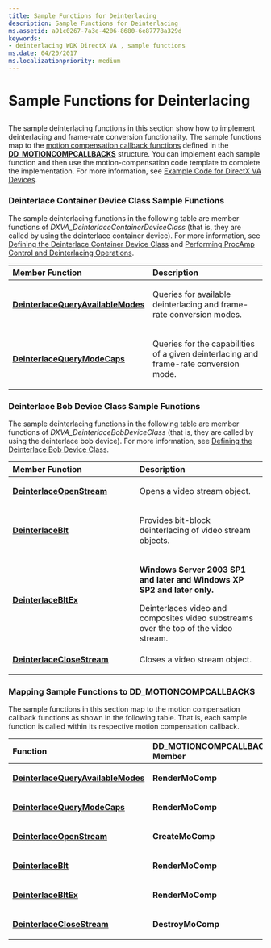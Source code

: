 ```yaml
---
title: Sample Functions for Deinterlacing
description: Sample Functions for Deinterlacing
ms.assetid: a91c0267-7a3e-4206-8680-6e87778a329d
keywords:
- deinterlacing WDK DirectX VA , sample functions
ms.date: 04/20/2017
ms.localizationpriority: medium
---
```


# Sample Functions for Deinterlacing


## <span id="ddk_sample_functions_for_deinterlacing_gg"></span><span id="DDK_SAMPLE_FUNCTIONS_FOR_DEINTERLACING_GG"></span>


The sample deinterlacing functions in this section show how to implement deinterlacing and frame-rate conversion functionality. The sample functions map to the [motion compensation callback functions](motion-compensation-callbacks.md) defined in the [**DD\_MOTIONCOMPCALLBACKS**](/windows/desktop/api/ddrawint/ns-ddrawint-dd_motioncompcallbacks) structure. You can implement each sample function and then use the motion-compensation code template to complete the implementation. For more information, see [Example Code for DirectX VA Devices](example-code-for-directx-va-devices.md).

### <span id="Deinterlace_Container_Device_Class_Sample_Functions"></span><span id="deinterlace_container_device_class_sample_functions"></span><span id="DEINTERLACE_CONTAINER_DEVICE_CLASS_SAMPLE_FUNCTIONS"></span>Deinterlace Container Device Class Sample Functions

The sample deinterlacing functions in the following table are member functions of *DXVA\_DeinterlaceContainerDeviceClass* (that is, they are called by using the deinterlace container device). For more information, see [Defining the Deinterlace Container Device Class](defining-the-deinterlace-container-device-class.md) and [Performing ProcAmp Control and Deinterlacing Operations](performing-procamp-control-and-deinterlacing-operations.md).

<table>
<colgroup>
<col width="50%" />
<col width="50%" />
</colgroup>
<thead>
<tr class="header">
<th align="left">Member Function</th>
<th align="left">Description</th>
</tr>
</thead>
<tbody>
<tr class="odd">
<td align="left"><p><a href="https://docs.microsoft.com/windows-hardware/drivers/display/dxva-deinterlacecontainerdeviceclass-deinterlacequeryavailablemodes" data-raw-source="[&lt;strong&gt;DeinterlaceQueryAvailableModes&lt;/strong&gt;](./dxva-deinterlacecontainerdeviceclass-deinterlacequeryavailablemodes.md)"><strong>DeinterlaceQueryAvailableModes</strong></a></p></td>
<td align="left"><p>Queries for available deinterlacing and frame-rate conversion modes.</p></td>
</tr>
<tr class="even">
<td align="left"><p><a href="https://docs.microsoft.com/windows-hardware/drivers/display/dxva-deinterlacecontainerdeviceclass-deinterlacequerymodecaps" data-raw-source="[&lt;strong&gt;DeinterlaceQueryModeCaps&lt;/strong&gt;](./dxva-deinterlacecontainerdeviceclass-deinterlacequerymodecaps.md)"><strong>DeinterlaceQueryModeCaps</strong></a></p></td>
<td align="left"><p>Queries for the capabilities of a given deinterlacing and frame-rate conversion mode.</p></td>
</tr>
</tbody>
</table>

 

### <span id="Deinterlace_Bob_Device_Class_Sample_Functions"></span><span id="deinterlace_bob_device_class_sample_functions"></span><span id="DEINTERLACE_BOB_DEVICE_CLASS_SAMPLE_FUNCTIONS"></span>Deinterlace Bob Device Class Sample Functions

The sample deinterlacing functions in the following table are member functions of *DXVA\_DeinterlaceBobDeviceClass* (that is, they are called by using the deinterlace bob device). For more information, see [Defining the Deinterlace Bob Device Class](defining-the-deinterlace-bob-device-class.md).

<table>
<colgroup>
<col width="50%" />
<col width="50%" />
</colgroup>
<thead>
<tr class="header">
<th align="left">Member Function</th>
<th align="left">Description</th>
</tr>
</thead>
<tbody>
<tr class="odd">
<td align="left"><p><a href="https://docs.microsoft.com/windows-hardware/drivers/display/dxva-deinterlacebobdeviceclass-deinterlaceopenstream" data-raw-source="[&lt;strong&gt;DeinterlaceOpenStream&lt;/strong&gt;](./dxva-deinterlacebobdeviceclass-deinterlaceopenstream.md)"><strong>DeinterlaceOpenStream</strong></a></p></td>
<td align="left"><p>Opens a video stream object.</p></td>
</tr>
<tr class="even">
<td align="left"><p><a href="https://docs.microsoft.com/windows-hardware/drivers/display/dxva-deinterlacebobdeviceclass-deinterlaceblt" data-raw-source="[&lt;strong&gt;DeinterlaceBlt&lt;/strong&gt;](./dxva-deinterlacebobdeviceclass-deinterlaceblt.md)"><strong>DeinterlaceBlt</strong></a></p></td>
<td align="left"><p>Provides bit-block deinterlacing of video stream objects.</p></td>
</tr>
<tr class="odd">
<td align="left"><p><a href="https://docs.microsoft.com/windows-hardware/drivers/display/dxva-deinterlacebobdeviceclass-deinterlacebltex" data-raw-source="[&lt;strong&gt;DeinterlaceBltEx&lt;/strong&gt;](./dxva-deinterlacebobdeviceclass-deinterlacebltex.md)"><strong>DeinterlaceBltEx</strong></a></p></td>
<td align="left"><p><strong>Windows Server 2003 SP1 and later and Windows XP SP2 and later only.</strong></p>
<div>
 
</div>
Deinterlaces video and composites video substreams over the top of the video stream.</td>
</tr>
<tr class="even">
<td align="left"><p><a href="https://docs.microsoft.com/windows-hardware/drivers/display/dxva-deinterlacebobdeviceclass-deinterlaceclosestream" data-raw-source="[&lt;strong&gt;DeinterlaceCloseStream&lt;/strong&gt;](./dxva-deinterlacebobdeviceclass-deinterlaceclosestream.md)"><strong>DeinterlaceCloseStream</strong></a></p></td>
<td align="left"><p>Closes a video stream object.</p></td>
</tr>
</tbody>
</table>

 

### <span id="Mapping_Sample_Functions_to_DD_MOTIONCOMPCALLBACKS"></span><span id="mapping_sample_functions_to_dd_motioncompcallbacks"></span><span id="MAPPING_SAMPLE_FUNCTIONS_TO_DD_MOTIONCOMPCALLBACKS"></span>Mapping Sample Functions to DD\_MOTIONCOMPCALLBACKS

The sample functions in this section map to the motion compensation callback functions as shown in the following table. That is, each sample function is called within its respective motion compensation callback.

<table>
<colgroup>
<col width="50%" />
<col width="50%" />
</colgroup>
<thead>
<tr class="header">
<th align="left">Function</th>
<th align="left">DD_MOTIONCOMPCALLBACKS Member</th>
</tr>
</thead>
<tbody>
<tr class="odd">
<td align="left"><p><a href="https://docs.microsoft.com/windows-hardware/drivers/display/dxva-deinterlacecontainerdeviceclass-deinterlacequeryavailablemodes" data-raw-source="[&lt;strong&gt;DeinterlaceQueryAvailableModes&lt;/strong&gt;](./dxva-deinterlacecontainerdeviceclass-deinterlacequeryavailablemodes.md)"><strong>DeinterlaceQueryAvailableModes</strong></a></p></td>
<td align="left"><p><strong>RenderMoComp</strong></p></td>
</tr>
<tr class="even">
<td align="left"><p><a href="https://docs.microsoft.com/windows-hardware/drivers/display/dxva-deinterlacecontainerdeviceclass-deinterlacequerymodecaps" data-raw-source="[&lt;strong&gt;DeinterlaceQueryModeCaps&lt;/strong&gt;](./dxva-deinterlacecontainerdeviceclass-deinterlacequerymodecaps.md)"><strong>DeinterlaceQueryModeCaps</strong></a></p></td>
<td align="left"><p><strong>RenderMoComp</strong></p></td>
</tr>
<tr class="odd">
<td align="left"><p><a href="https://docs.microsoft.com/windows-hardware/drivers/display/dxva-deinterlacebobdeviceclass-deinterlaceopenstream" data-raw-source="[&lt;strong&gt;DeinterlaceOpenStream&lt;/strong&gt;](./dxva-deinterlacebobdeviceclass-deinterlaceopenstream.md)"><strong>DeinterlaceOpenStream</strong></a></p></td>
<td align="left"><p><strong>CreateMoComp</strong></p></td>
</tr>
<tr class="even">
<td align="left"><p><a href="https://docs.microsoft.com/windows-hardware/drivers/display/dxva-deinterlacebobdeviceclass-deinterlaceblt" data-raw-source="[&lt;strong&gt;DeinterlaceBlt&lt;/strong&gt;](./dxva-deinterlacebobdeviceclass-deinterlaceblt.md)"><strong>DeinterlaceBlt</strong></a></p></td>
<td align="left"><p><strong>RenderMoComp</strong></p></td>
</tr>
<tr class="odd">
<td align="left"><p><a href="https://docs.microsoft.com/windows-hardware/drivers/display/dxva-deinterlacebobdeviceclass-deinterlacebltex" data-raw-source="[&lt;strong&gt;DeinterlaceBltEx&lt;/strong&gt;](./dxva-deinterlacebobdeviceclass-deinterlacebltex.md)"><strong>DeinterlaceBltEx</strong></a></p></td>
<td align="left"><p><strong>RenderMoComp</strong></p></td>
</tr>
<tr class="even">
<td align="left"><p><a href="https://docs.microsoft.com/windows-hardware/drivers/display/dxva-deinterlacebobdeviceclass-deinterlaceclosestream" data-raw-source="[&lt;strong&gt;DeinterlaceCloseStream&lt;/strong&gt;](./dxva-deinterlacebobdeviceclass-deinterlaceclosestream.md)"><strong>DeinterlaceCloseStream</strong></a></p></td>
<td align="left"><p><strong>DestroyMoComp</strong></p></td>
</tr>
</tbody>
</table>

 

 

